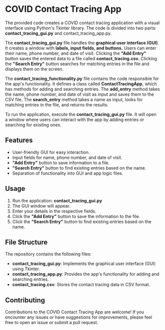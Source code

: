 # COVID Contact Tracing App
The provided code creates a COVID contact tracing application with a visual interface using Python's Tkinter library. The code is divided into two parts: **contact_tracing_gui.py** and contact_tracing_app.py.

The **contact_tracing_gui.py** file handles the **graphical user interface (GUI)**. It creates a window with **labels, input fields, and buttons.** Users can enter their name, phone number, and date of visit. Clicking the **"Add Entry"** button saves the entered data to a file called **contact_tracing.csv.** Clicking the **"Search Entry"** button searches for matching entries in the file and displays them on the screen.

The **contact_tracing_functionality.py** file contains the code responsible for the app's functionality. It defines a class called **ContactTracingApp**, which has methods for adding and searching entries. The **add_entry** method takes the name, phone number, and date of visit as input and saves them to the CSV file. The **search_entry** method takes a name as input, looks for matching entries in the file, and returns the results.

To run the application, execute the **contact_tracing_gui.py** file. It will open a window where users can interact with the app by adding entries or searching for existing ones.

## Features
- User-friendly GUI for easy interaction.
- Input fields for name, phone number, and date of visit.
- **"Add Entry"** button to save information to a file.
- **"Search Entry"** button to find existing entries based on the name.
- Separation of functionality into GUI and app logic files.

## Usage
1. Run the application: **contact_tracing_gui.py**
2. The GUI window will appear.
3. Enter your details in the respective fields.
4. Click the **"Add Entry"** button to save the information to the file.
5. Click the **"Search Entry"** button to find existing entries based on the name.

## File Structure
The repository contains the following files:
- **contact_tracing_gui.py**: Implements the graphical user interface (GUI) using Tkinter.
- **contact_tracing_app.py**: Provides the app's functionality for adding and searching entries.
- **contact_tracing.csv**: Stores the contact tracing data in CSV format.

## Contributing
Contributions to the COVID Contact Tracing App are welcome! If you encounter any issues or have suggestions for improvements, please feel free to open an issue or submit a pull request.
